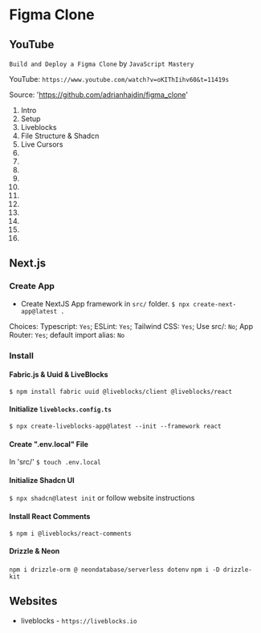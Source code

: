 # Figma Clone

## YouTube

`Build and Deploy a Figma Clone` by `JavaScript Mastery`

YouTube: `https://www.youtube.com/watch?v=oKIThIihv60&t=11419s`

Source: 'https://github.com/adrianhajdin/figma_clone'

1. Intro
2. Setup
3. Liveblocks
4. File Structure & Shadcn
5. Live Cursors
6.
7.
8.
9.
10.
11.
12.
13.
14.
15.
16.


## Next.js

### Create App

* Create NextJS App framework in `src/` folder.
`$ npx create-next-app@latest .`

Choices:
Typescript: `Yes`; ESLint: `Yes`; Tailwind CSS: `Yes`; Use src/: `No`; App Router: `Yes`; default import alias: `No` 

### Install

#### Fabric.js & Uuid & LiveBlocks

`$ npm install fabric uuid @liveblocks/client @liveblocks/react`

#### Initialize `liveblocks.config.ts`

`$ npx create-liveblocks-app@latest --init --framework react`

#### Create ".env.local" File

In 'src/'
`$ touch .env.local`

#### Initialize Shadcn UI

`$ npx shadcn@latest init`
or follow website instructions

#### Install React Comments

`$ npm i @liveblocks/react-comments`

#### Drizzle & Neon

`npm i drizzle-orm @ neondatabase/serverless dotenv`
`npm i -D drizzle-kit`


## Websites

* liveblocks - `https://liveblocks.io`